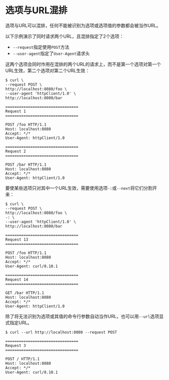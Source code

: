# 选项与URL混排

选项与URL可以混排，任何不能被识别为选项或选项值的参数都会被当作URL。

以下示例演示了同时请求两个URL，且混排指定了2个选项：

- `--request`指定使用`POST`方法
- `--user-agent`指定了`User-Agent`请求头

这两个选项会同时作用在混排的两个URL的请求上，而不是第一个选项对第一个URL生效，第二个选项对第二个URL生效：

```shell
$ curl \
--request POST \
http://localhost:8080/foo \
--user-agent 'httpClient/1.0' \
http://localhost:8080/bar

================================
Request 1
================================

POST /foo HTTP/1.1
Host: localhost:8080
Accept: */*
User-Agent: httpClient/1.0

================================
Request 2
================================

POST /bar HTTP/1.1
Host: localhost:8080
Accept: */*
User-Agent: httpClient/1.0
```

要使某些选项只对其中一个URL生效，需要使用选项`-:`或`--next`将它们分割开来：

```shell
$ curl \
--request POST \
http://localhost:8080/foo \
-: \
--user-agent 'httpClient/1.0' \
http://localhost:8080/bar

================================
Request 13
================================

POST /foo HTTP/1.1
Host: localhost:8080
Accept: */*
User-Agent: curl/8.10.1

================================
Request 14
================================

GET /bar HTTP/1.1
Host: localhost:8080
Accept: */*
User-Agent: httpClient/1.0
```

除了将无法识别为选项或其值的命令行参数自动当作URL，也可以用`--url`选项显式指定URL。

```shell
$ curl --url http://localhost:8080 --request POST

================================
Request 3
================================

POST / HTTP/1.1
Host: localhost:8080
Accept: */*
User-Agent: curl/8.10.1
```
